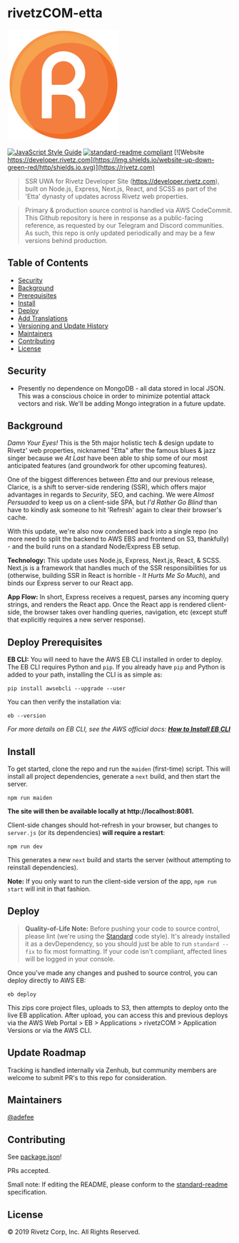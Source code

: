 # rivetzCOM-etta

![banner](/static/img/logo/250px.png)

[![JavaScript Style Guide](https://img.shields.io/badge/code_style-standard-brightgreen.svg)](https://standardjs.com)
[![standard-readme compliant](https://img.shields.io/badge/standard--readme-OK-green.svg?style=flat-square)](https://github.com/RichardLitt/standard-readme)
[![Website https://developer.rivetz.com](https://img.shields.io/website-up-down-green-red/http/shields.io.svg)](https://rivetz.com)

> SSR UWA for Rivetz Developer Site (https://developer.rivetz.com), built on Node.js, Express, Next.js, React, and SCSS as part of the &#39;Etta&#39; dynasty of updates across Rivetz web properties.

> Primary & production source control is handled via AWS CodeCommit. This Github repository is here in response as a public-facing reference, as requested by our Telegram and Discord communities. As such, this repo is only updated periodically and may be a few versions behind production.

## Table of Contents

- [Security](#security)
- [Background](#background)
- [Prerequisites](#deployment-prerequisites)
- [Install](#install)
- [Deploy](#deploy)
- [Add Translations](#add-translations)
- [Versioning and Update History](#versioning-and-update-history)
- [Maintainers](#maintainers)
- [Contributing](#contributing)
- [License](#license)

## Security
- Presently no dependence on MongoDB - all data stored in local JSON. This was a conscious choice in order to minimize potential attack vectors and risk. We'll be adding Mongo integration in a future update.

## Background
*Damn Your Eyes!* This is the 5th major holistic tech & design update to Rivetz' web properties, nicknamed "Etta" after the famous blues & jazz singer because we *At Last* have been able to ship some of our most anticipated features (and groundwork for other upcoming features).

One of the biggest differences between *Etta* and our previous release, Clarice, is a shift to server-side rendering (SSR), which offers major advantages in regards to *Security*, SEO, and caching. We were *Almost Persuaded* to keep us on a client-side SPA, but *I'd Rather Go Blind* than have to kindly ask someone to hit 'Refresh' again to clear their browser's cache.

With this update, we're also now condensed back into a single repo (no more need to split the backend to AWS EBS and frontend on S3, thankfully) - and the build runs on a standard Node/Express EB setup.

**Technology:** This update uses Node.js, Express, Next.js, React, & SCSS. Next.js is a framework that handles much of the SSR responsibilities for us (otherwise, building SSR in React is horrible - *It Hurts Me So Much*), and binds our Express server to our React app.

**App Flow:** In short, Express receives a request, parses any incoming query strings, and renders the React app. Once the React app is rendered client-side, the browser takes over handling queries, navigation, etc (except stuff that explicitly requires a new server response).

## Deploy Prerequisites

**EB CLI:** You will need to have the AWS EB CLI installed in order to deploy. The EB CLI requires Python and `pip`. If you already have `pip` and Python is added to your path, installing the CLI is as simple as:
```shell
pip install awsebcli --upgrade --user
```
You can then verify the installation via:
```shell
eb --version
```
 *For more details on EB CLI, see the AWS official docs: [**How to Install EB CLI**](https://docs.aws.amazon.com/elasticbeanstalk/latest/dg/eb-cli3-install.html)*

## Install
To get started, clone the repo and run the `maiden` (first-time) script. This will install all project dependencies, generate a `next` build, and then start the server.
```shell
npm run maiden
```
**The site will then be available locally at http://localhost:8081.**

Client-side changes should hot-refresh in your browser, but changes to `server.js` (or its dependencies) **will require a restart**:
```shell
npm run dev
```
This generates a new `next` build and starts the server (without attempting to reinstall dependencies).

**Note:** If you only want to run the client-side version of the app, `npm run start` will init in that fashion.

## Deploy
> **Quality-of-Life Note:** Before pushing your code to source control, please lint (we're using the [Standard](https://github.com/standard/standard) code style). It's already installed it as a devDependency, so you should just be able to run `standard --fix` to fix most formatting. If your code isn't compliant, affected lines will be logged in your console.

Once you've made any changes and pushed to source control, you can deploy directly to AWS EB:
```shell
eb deploy
```
This zips core project files, uploads to S3, then attempts to deploy onto the live EB application. After upload, you can access this and previous deploys via the AWS Web Portal > EB > Applications > rivetzCOM > Application Versions or via the AWS CLI.

## Update Roadmap
Tracking is handled internally via Zenhub, but community members are welcome to submit PR's to this repo for consideration.

## Maintainers

[@adefee](https://github.com/adefee)

## Contributing

See [package.json](package.json)!

PRs accepted.

Small note: If editing the README, please conform to the [standard-readme](https://github.com/RichardLitt/standard-readme) specification.

## License

© 2019 Rivetz Corp, Inc. All Rights Reserved.
